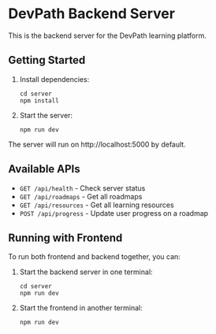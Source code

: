 
# DevPath Backend Server

This is the backend server for the DevPath learning platform.

## Getting Started

1. Install dependencies:
   ```
   cd server
   npm install
   ```

2. Start the server:
   ```
   npm run dev
   ```

The server will run on http://localhost:5000 by default.

## Available APIs

- `GET /api/health` - Check server status
- `GET /api/roadmaps` - Get all roadmaps
- `GET /api/resources` - Get all learning resources
- `POST /api/progress` - Update user progress on a roadmap

## Running with Frontend

To run both frontend and backend together, you can:

1. Start the backend server in one terminal:
   ```
   cd server
   npm run dev
   ```

2. Start the frontend in another terminal:
   ```
   npm run dev
   ```
